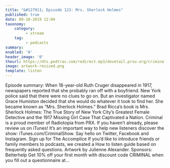 ```yaml
---
title: "&#127911; Episode 123: Mrs. Sherlock Holmes"
published: true
date: 09-10-2019 12:04
taxonomy:
    category:
         - stream
    tag:
         - podcasts
summary:
enabled: '0'
header_image: '0'
theurl: https://dts.podtrac.com/redirect.mp3/dovetail.prxu.org/criminal/0dbc1b5e-30c3-43ee-8db1-b2d668c267e9/Episode_123_Mrs._Sherlock_Holmes_Part_1.mp3
image: artwork-resized.png
template: listen
---
```

 
Episode summary: When 18-year-old Ruth Cruger disappeared in 1917, newspapers reported that she probably ran off with a boyfriend. New York police said that there were no clues to go on. But an investigator named Grace Humiston decided that she would do whatever it took to find her. She became known as “Mrs. Sherlock Holmes.” Brad Ricca’s book is Mrs. Sherlock Holmes: The True Story of New York City’s Greatest Female Detective and the 1917 Missing Girl Case That Captivated a Nation. Criminal is a proud member of Radiotopia from PRX. If you haven’t already, please review us on iTunes! It’s an important way to help new listeners discover the show: iTunes.com/CriminalShow. Say hello on Twitter, Facebook and Instagram. Sign up for The Accomplice If you’d like to introduce friends or family members to podcasts, we created a How to listen guide based on frequently asked questions. Artwork by Julienne Alexander. Sponsors: Betterhelp Get 10% off your first month with discount code CRIMINAL when you fill out a questionnaire at…
